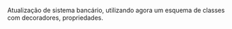 Atualização de sistema bancário, utilizando agora um esquema de classes com decoradores, propriedades.
